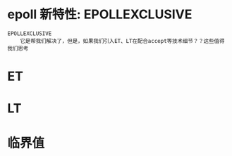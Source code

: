 # epoll 新特性: EPOLLEXCLUSIVE
```
EPOLLEXCLUSIVE 
    它是帮我们解决了，但是，如果我们引入ET、LT在配合accept等技术细节？？这些值得我们思考
```
# ET
# LT
# 临界值